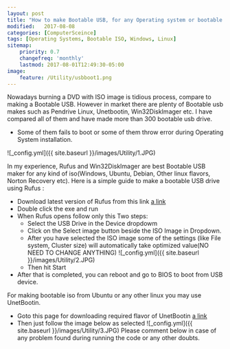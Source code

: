 ```yaml
---
layout: post
title: "How to make Bootable USB, for any Operating system or bootable ISO image"
modified:   2017-08-08
categories: [ComputerSceince]
tags: [Operating Systems, Bootable ISO, Windows, Linux]
sitemap:
    priority: 0.7
    changefreq: 'monthly'
    lastmod: 2017-08-01T12:49:30-05:00
image:
    feature: /Utility/usbboot1.png
---
```

Nowadays burning a DVD with ISO image is tidious process, compare to making a Bootable USB. However in market there are plenty of Bootable usb makes such as Pendrive Linux, Unetbootin, Win32DiskImager etc.
I have compared all of them and have made more than 300 bootable usb drive.

- Some of them fails to boot or some of them throw error during Operating System installation.

![_config.yml]({{ site.baseurl }}/images/Utility/1.JPG)

In my experience, Rufus and Win32DiskImager are best Bootable USB maker for any kind of iso(Windows, Ubuntu, Debian, Other linux flavors, Norton Recovery etc).
Here is a simple guide to make a bootable USB drive using Rufus :

- Download latest version of Rufus from this link 
[a link](https://rufus.akeo.ie/)
- Double click the exe and run
- When Rufus opens follow only this Two steps:
    - Select the USB Drive in the Device dropdowm
    - Click on the Select image button beside the ISO Image in Dropdown.
    - After you have selected the ISO image some of the settings (like File system, Cluster size) will automatically take optimized value(NO NEED TO CHANGE ANYTHING)
    ![_config.yml]({{ site.baseurl }}/images/Utility/2.JPG)
    - Then hit Start
 - After that is completed, you can reboot and go to BIOS to boot from USB device.

For making bootable iso from Ubuntu or any other linux you may use UnetBootin.
- Goto this page for downloading required flavor of UnetBootin [a link](https://unetbootin.github.io/linux_download.html)
- Then just follow the image below as selected
  ![_config.yml]({{ site.baseurl }}/images/Utility/3.JPG)
Please comment below in case of any problem found during running the code or any other doubts.
